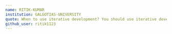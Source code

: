 ```yaml
---
name: RITIK-KUMAR
institution: GALGOTIAS-UNIVERSITY
quote: When to use iterative development? You should use iterative development only on projects that you want to succeed.
github_user: ritik1123
---
```

